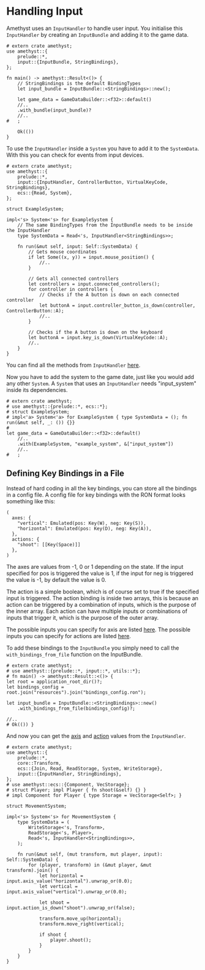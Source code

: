# Handling Input

Amethyst uses an `InputHandler` to handle user input.
You initialise this `InputHandler` by creating an `InputBundle` and adding it to the game data.

```rust,edition2018,no_run,noplaypen
# extern crate amethyst;
use amethyst::{
    prelude::*,
    input::{InputBundle, StringBindings},
};

fn main() -> amethyst::Result<()> {
    // StringBindings is the default BindingTypes
    let input_bundle = InputBundle::<StringBindings>::new();

    let game_data = GameDataBuilder::<f32>::default()
    //..
    .with_bundle(input_bundle)?
    //..
#   ;

    Ok(())
}
```

To use the `InputHandler` inside a `System` you have to add it to the `SystemData`. With this you can check for events from input devices.

```rust,edition2018,no_run,noplaypen
# extern crate amethyst;
use amethyst::{
    prelude::*,
    input::{InputHandler, ControllerButton, VirtualKeyCode, StringBindings},
    ecs::{Read, System},
};

struct ExampleSystem;

impl<'s> System<'s> for ExampleSystem {
    // The same BindingTypes from the InputBundle needs to be inside the InputHandler
    type SystemData = Read<'s, InputHandler<StringBindings>>;

    fn run(&mut self, input: Self::SystemData) {
        // Gets mouse coordinates
        if let Some((x, y)) = input.mouse_position() {
            //..
        }
        
        // Gets all connected controllers
        let controllers = input.connected_controllers();
        for controller in controllers {
            // Checks if the A button is down on each connected controller
            let buttonA = input.controller_button_is_down(controller, ControllerButton::A);
            //..
        }

        // Checks if the A button is down on the keyboard
        let buttonA = input.key_is_down(VirtualKeyCode::A);
        //..
    }
}
```

You can find all the methods from `InputHandler` [here](https://docs-src.amethyst.rs/stable/amethyst_input/struct.InputHandler.html#methods).

Now you have to add the system to the game date, just like you would add any other `System`. A `System` that uses an `InputHandler` needs "input_system" inside its dependencies.

```rust,edition2018,no_run,noplaypen
# extern crate amethyst;
# use amethyst::{prelude::*, ecs::*};
# struct ExampleSystem; 
# impl<'a> System<'a> for ExampleSystem { type SystemData = (); fn run(&mut self, _: ()) {}}
#
let game_data = GameDataBuilder::<f32>::default()
    //..
    .with(ExampleSystem, "example_system", &["input_system"])
    //..
#   ;
```

## Defining Key Bindings in a File

Instead of hard coding in all the key bindings, you can store all the bindings in a config file. A config file for key bindings with the RON format looks something like this:

```ron,ignore
(
  axes: {
    "vertical": Emulated(pos: Key(W), neg: Key(S)),
    "horizontal": Emulated(pos: Key(D), neg: Key(A)),
  },
  actions: {
    "shoot": [[Key(Space)]]
  },
)
```

The axes are values from -1, 0 or 1 depending on the state. If the input specified for pos is triggered the value is 1, if the input for neg is triggered the value is -1, by default the value is 0.

The action is a simple boolean, which is of course set to true if the specified input is triggered. The action binding is inside two arrays, this is because an action can be triggered by a combination of inputs, which is the purpose of the inner array. Each action can have multiple inputs or combinations of inputs that trigger it, which is the purpose of the outer array.

The possible inputs you can specify for axis are listed [here](https://docs-src.amethyst.rs/stable/amethyst_input/enum.Axis.html). The possible inputs you can specify for actions are listed [here](https://docs-src.amethyst.rs/stable/amethyst_input/enum.Button.html).

To add these bindings to the `InputBundle` you simply need to call the `with_bindings_from_file` function on the InputBundle.

```rust,edition2018,no_run,noplaypen
# extern crate amethyst;
# use amethyst::{prelude::*, input::*, utils::*};
# fn main() -> amethyst::Result::<()> {
let root = application_root_dir()?;
let bindings_config = root.join("resources").join("bindings_config.ron");

let input_bundle = InputBundle::<StringBindings>::new()
    .with_bindings_from_file(bindings_config)?;

//..
# Ok(()) }
```

And now you can get the [axis](https://docs-src.amethyst.rs/stable/amethyst_input/struct.InputHandler.html#method.axis_value) and [action](https://docs-src.amethyst.rs/stable/amethyst_input/struct.InputHandler.html#method.action_is_down) values from the `InputHandler`.

```rust,edition2018,no_run,noplaypen
# extern crate amethyst;
use amethyst::{
    prelude::*,
    core::Transform,
    ecs::{Join, Read, ReadStorage, System, WriteStorage},
    input::{InputHandler, StringBindings},
};
# use amethyst::ecs::{Component, VecStorage};
# struct Player; impl Player { fn shoot(&self) {} }
# impl Component for Player { type Storage = VecStorage<Self>; }

struct MovementSystem;

impl<'s> System<'s> for MovementSystem {
    type SystemData = (
        WriteStorage<'s, Transform>,
        ReadStorage<'s, Player>,
        Read<'s, InputHandler<StringBindings>>,
    );
    
    fn run(&mut self, (mut transform, mut player, input): Self::SystemData) {
        for (player, transform) in (&mut player, &mut transform).join() {
            let horizontal = input.axis_value("horizontal").unwrap_or(0.0);
            let vertical = input.axis_value("vertical").unwrap_or(0.0);
            
            let shoot = input.action_is_down("shoot").unwrap_or(false);
            
            transform.move_up(horizontal);
            transform.move_right(vertical);
            
            if shoot {
                player.shoot();
            }
        }
    }
}
```
